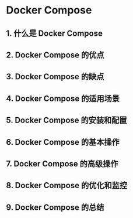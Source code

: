 # Docker Compose

## 1. 什么是 Docker Compose

## 2. Docker Compose 的优点

## 3. Docker Compose 的缺点

## 4. Docker Compose 的适用场景

## 5. Docker Compose 的安装和配置

## 6. Docker Compose 的基本操作

## 7. Docker Compose 的高级操作

## 8. Docker Compose 的优化和监控

## 9. Docker Compose 的总结
